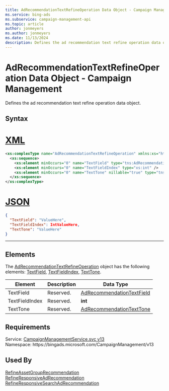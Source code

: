 ```yaml
---
title: AdRecommendationTextRefineOperation Data Object - Campaign Management
ms.service: bing-ads
ms.subservice: campaign-management-api
ms.topic: article
author: jonmeyers
ms.author: jonmeyers
ms.date: 11/13/2024
description: Defines the ad recommendation text refine operation data object.
---
```

# AdRecommendationTextRefineOperation Data Object - Campaign Management
Defines the ad recommendation text refine operation data object.

## Syntax

# [XML](#tab/xml)

```xml
<xs:complexType name="AdRecommendationTextRefineOperation" xmlns:xs="http://www.w3.org/2001/XMLSchema">
  <xs:sequence>
    <xs:element minOccurs="0" name="TextField" type="tns:AdRecommendationTextField" />
    <xs:element minOccurs="0" name="TextFieldIndex" type="xs:int" />
    <xs:element minOccurs="0" name="TextTone" nillable="true" type="tns:AdRecommendationTextTone" />
  </xs:sequence>
</xs:complexType>
```

# [JSON](#tab/json)

```json
{
  "TextField": "ValueHere",
  "TextFieldIndex": IntValueHere,
  "TextTone": "ValueHere"
}
```

-----

## <a name="elements"></a>Elements

The [AdRecommendationTextRefineOperation](adrecommendationtextrefineoperation.md) object has the following elements: [TextField](#textfield), [TextFieldIndex](#textfieldindex), [TextTone](#texttone).

|Element|Description|Data Type|
|-----------|---------------|-------------|
|<a name="textfield"></a>TextField|Reserved.|[AdRecommendationTextField](adrecommendationtextfield.md)|
|<a name="textfieldindex"></a>TextFieldIndex|Reserved.|**int**|
|<a name="texttone"></a>TextTone|Reserved.|[AdRecommendationTextTone](adrecommendationtexttone.md)|

## Requirements
Service: [CampaignManagementService.svc v13](https://campaign.api.bingads.microsoft.com/Api/Advertiser/CampaignManagement/v13/CampaignManagementService.svc)  
Namespace: https\://bingads.microsoft.com/CampaignManagement/v13  

## Used By
[RefineAssetGroupRecommendation](refineassetgrouprecommendation.md)  
[RefineResponsiveAdRecommendation](refineresponsiveadrecommendation.md)  
[RefineResponsiveSearchAdRecommendation](refineresponsivesearchadrecommendation.md)  
